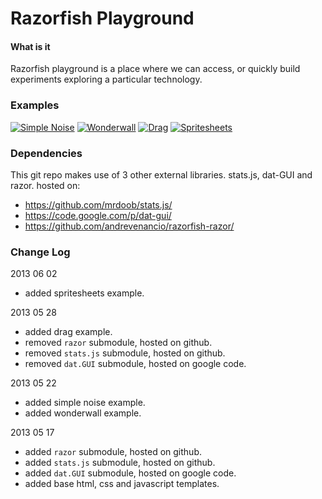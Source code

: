Razorfish Playground
========

#### What is it ####

Razorfish playground is a place where we can access, or quickly build experiments exploring a particular technology.


### Examples ###

[![Simple Noise](http://andrevenancio.github.com/playground/noise/preview.png)](http://andrevenancio.github.com/playground/noise/simplenoise.html)
[![Wonderwall](http://andrevenancio.github.com/playground/wonderwall/preview.png)](http://andrevenancio.github.com/playground/wonderwall/wonderwall.html)
[![Drag](http://andrevenancio.github.com/playground/drag/preview.png)](http://andrevenancio.github.com/playground/drag/dragging.html)
[![Spritesheets](http://andrevenancio.github.com/playground/spritesheets/preview.png)](http://andrevenancio.github.com/playground/spritesheets/spritesheets.html)


### Dependencies ###

This git repo makes use of 3 other external libraries. stats.js, dat-GUI and razor.
hosted on:
* https://github.com/mrdoob/stats.js/
* https://code.google.com/p/dat-gui/
* https://github.com/andrevenancio/razorfish-razor/



### Change Log ###
2013 06 02
* added spritesheets example.

2013 05 28
* added drag example.
* removed `razor` submodule, hosted on github.
* removed `stats.js` submodule, hosted on github.
* removed `dat.GUI` submodule, hosted on google code.

2013 05 22
* added simple noise example.
* added wonderwall example.

2013 05 17
* added `razor` submodule, hosted on github.
* added `stats.js` submodule, hosted on github.
* added `dat.GUI` submodule, hosted on google code.
* added base html, css and javascript templates.

